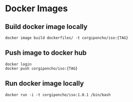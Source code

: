 # Docker Images

## Build docker image locally
```
docker image build dockerfiles/ -t corgiponcho/iso:{TAG}
```
## Push image to docker hub
```
docker login
docker push corgiponcho/iso:{TAG}
```

## Run docker image locally
```
docker run -i -t corgiponcho/iso:1.0.1 /bin/bash
```